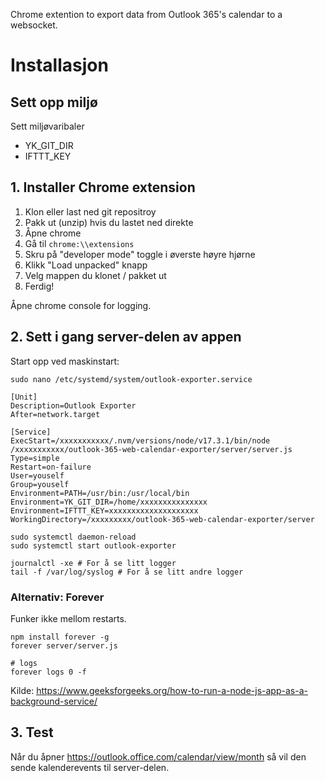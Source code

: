 Chrome extention to export data from Outlook 365's calendar to a websocket.

# Installasjon

## Sett opp miljø

Sett miljøvaribaler

* YK_GIT_DIR
* IFTTT_KEY

## 1. Installer Chrome extension

1. Klon eller last ned git repositroy
2. Pakk ut (unzip) hvis du lastet ned direkte
3. Åpne chrome
4. Gå til  ```chrome:\\extensions```
5. Skru på "developer mode" toggle i øverste høyre hjørne
6. Klikk "Load unpacked" knapp
7. Velg mappen du klonet / pakket ut
8. Ferdig!

Åpne chrome console for logging.

## 2. Sett i gang server-delen av appen

Start opp ved maskinstart:


```shell
sudo nano /etc/systemd/system/outlook-exporter.service
```

```
[Unit]
Description=Outlook Exporter
After=network.target

[Service]
ExecStart=/xxxxxxxxxxx/.nvm/versions/node/v17.3.1/bin/node /xxxxxxxxxxx/outlook-365-web-calendar-exporter/server/server.js
Type=simple
Restart=on-failure
User=youself
Group=youself
Environment=PATH=/usr/bin:/usr/local/bin
Environment=YK_GIT_DIR=/home/xxxxxxxxxxxxxxx
Environment=IFTTT_KEY=xxxxxxxxxxxxxxxxxxxx
WorkingDirectory=/xxxxxxxxx/outlook-365-web-calendar-exporter/server
```

```shell
sudo systemctl daemon-reload
sudo systemctl start outlook-exporter

journalctl -xe # For å se litt logger
tail -f /var/log/syslog # For å se litt andre logger
```



### Alternativ: Forever

Funker ikke mellom restarts.

```shell
npm install forever -g
forever server/server.js

# logs
forever logs 0 -f
```

Kilde: https://www.geeksforgeeks.org/how-to-run-a-node-js-app-as-a-background-service/



## 3. Test

Når du åpner https://outlook.office.com/calendar/view/month så vil den sende kalenderevents til server-delen.
